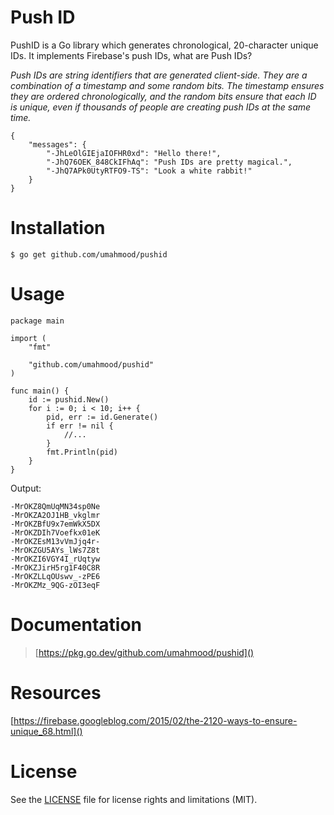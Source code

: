 # Push ID

PushID is a Go library which generates chronological, 20-character unique IDs. It 
implements Firebase's push IDs, what are Push IDs? 

*Push IDs are string identifiers that are generated client-side. They are a
 combination of a timestamp and some random bits. The timestamp ensures they
 are ordered chronologically, and the random bits ensure that each ID is
 unique, even if thousands of people are creating push IDs at the same time.*

```
{
    "messages": {
        "-JhLeOlGIEjaIOFHR0xd": "Hello there!",
        "-JhQ76OEK_848CkIFhAq": "Push IDs are pretty magical.",
        "-JhQ7APk0UtyRTFO9-TS": "Look a white rabbit!"
    }
}
```

# Installation

```
$ go get github.com/umahmood/pushid
```

# Usage

```
package main

import (
    "fmt"
    
    "github.com/umahmood/pushid"
)

func main() {
    id := pushid.New()
    for i := 0; i < 10; i++ { 
        pid, err := id.Generate()
        if err != nil {
            //...
        }
        fmt.Println(pid)
    }
}
```
Output:
```
-MrOKZ8QmUqMN34sp0Ne
-MrOKZA2OJ1HB_vkglmr
-MrOKZBfU9x7emWkX5DX
-MrOKZDIh7Voefkx01eK
-MrOKZEsM13vVmJjq4r-
-MrOKZGU5AYs_lWs7Z8t
-MrOKZI6VGY4I_rUqtyw
-MrOKZJirH5rg1F40C8R
-MrOKZLLqOUswv_-zPE6
-MrOKZMz_9QG-zOI3eqF
```

# Documentation

> [https://pkg.go.dev/github.com/umahmood/pushid]()

# Resources

[https://firebase.googleblog.com/2015/02/the-2120-ways-to-ensure-unique_68.html]()

# License

See the [LICENSE](LICENSE.md) file for license rights and limitations (MIT).
